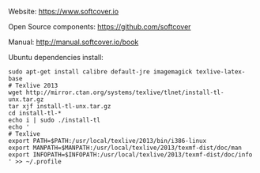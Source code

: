 Website: <https://www.softcover.io>

Open Source components: <https://github.com/softcover>

Manual: <http://manual.softcover.io/book>

Ubuntu dependencies install:

    sudo apt-get install calibre default-jre imagemagick texlive-latex-base 
    # Texlive 2013
    wget http://mirror.ctan.org/systems/texlive/tlnet/install-tl-unx.tar.gz
    tar xjf install-tl-unx.tar.gz
    cd install-tl-*
    echo i | sudo ./install-tl
    echo '
    # Texlive
    export PATH=$PATH:/usr/local/texlive/2013/bin/i386-linux
    export MANPATH=$MANPATH:/usr/local/texlive/2013/texmf-dist/doc/man
    export INFOPATH=$INFOPATH:/usr/local/texlive/2013/texmf-dist/doc/info
    ' >> ~/.profile

